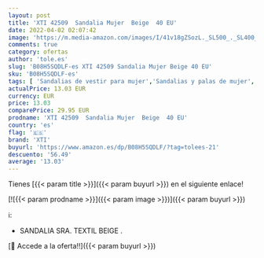 ```yaml
---
layout: post
title: 'XTI 42509  Sandalia Mujer  Beige  40 EU'
date: 2022-04-02 02:07:42
image: 'https://m.media-amazon.com/images/I/41v18gZSozL._SL500_._SL400_.jpg'
comments: true
category: ofertas
author: 'tole.es'
slug: 'B08H5SQDLF-es XTI 42509 Sandalia Mujer Beige 40 EU'
sku: 'B08H5SQDLF-es'
tags: [ 'Sandalias de vestir para mujer','Sandalias y palas de mujer','Zapatos','Zapatos para mujer','Zapatos y complementos','sandalia','xti', ]
actualPrice: 13.03 EUR
currency: EUR
price: 13.03
comparePrice: 29.95 EUR
prodname: 'XTI 42509  Sandalia Mujer  Beige  40 EU'
country: 'es'
flag: '🇪🇸'
brand: 'XTI'
buyurl: 'https://www.amazon.es/dp/B08H5SQDLF/?tag=tolees-21'
descuento: '56.49'
average: '13.03'
---
```


Tienes [{{< param title >}}]({{< param buyurl >}}) en el siguiente enlace!

[![{{< param prodname >}}]({{< param image >}})]({{< param buyurl >}})

ℹ️:

- SANDALIA SRA. TEXTIL BEIGE .

[🛒 Accede a la oferta!!]({{< param buyurl >}})
